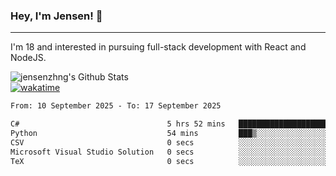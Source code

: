 ### Hey, I'm Jensen! 👋

---

I'm 18 and interested in pursuing full-stack development with React and NodeJS.

![jensenzhng's Github Stats](https://github-readme-stats.vercel.app/api?username=jensenzhng&theme=dark&show_icons=true&count_private=true)
<br />
[![wakatime](https://wakatime.com/badge/user/cbfc263d-3611-4e36-8278-8fad45fe3f62.svg)](https://wakatime.com/@cbfc263d-3611-4e36-8278-8fad45fe3f62)

<!--START_SECTION:waka-->

```txt
From: 10 September 2025 - To: 17 September 2025

C#                                 5 hrs 52 mins   █████████████████████▓░░░   86.43 %
Python                             54 mins         ███▒░░░░░░░░░░░░░░░░░░░░░   13.40 %
CSV                                0 secs          ░░░░░░░░░░░░░░░░░░░░░░░░░   00.13 %
Microsoft Visual Studio Solution   0 secs          ░░░░░░░░░░░░░░░░░░░░░░░░░   00.02 %
TeX                                0 secs          ░░░░░░░░░░░░░░░░░░░░░░░░░   00.01 %
```

<!--END_SECTION:waka-->
